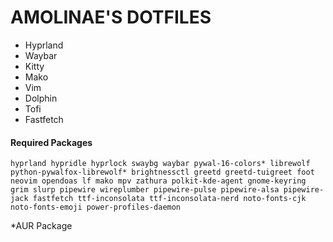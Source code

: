 # AMOLINAE'S DOTFILES
- Hyprland
- Waybar
- Kitty
- Mako
- Vim
- Dolphin
- Tofi
- Fastfetch

#### Required Packages
```
hyprland hypridle hyprlock swaybg waybar pywal-16-colors* librewolf python-pywalfox-librewolf* brightnessctl greetd greetd-tuigreet foot neovim opendoas lf mako mpv zathura polkit-kde-agent gnome-keyring grim slurp pipewire wireplumber pipewire-pulse pipewire-alsa pipewire-jack fastfetch ttf-inconsolata ttf-inconsolata-nerd noto-fonts-cjk noto-fonts-emoji power-profiles-daemon
```
*AUR Package
